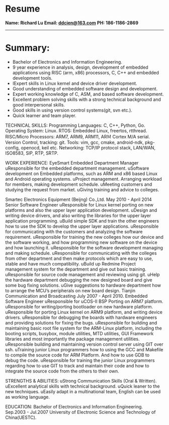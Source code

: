 # Resume

**Name:  Richard Lu**
**Email: ddcien@163.com**
**PH:    186-1186-2869**

***

# Summary:

* Bachelor of Electronics and Information Engineering.
* 9 year experience in analysis, design, development of embedded applications using RISC (arm, x86) processors, C, C++ and embedded development tools.
* lExpert skills in Linux kernel and device driver development.
* Good understanding of embedded software design and development.
* Expert working knowledge of C, ASM, and based software development.
* Excellent problem solving skills with a strong technical background and good interpersonal skills.
* Good skills in using version control systems(git, svn etc.).
* Quick learner and team player.
 
 
TECHNICAL SKILLS:
Programming Languages: C, C++, Python, Go.
Operating System: Linux.
RTOS: Embedded Linux, freertos, rtthread.
RISC/Micro Processors: ARM7, ARM9, ARM11, ARＭ Cortex M/A serial.
Version Control, tracking: git.
Tools: vim, gcc, cmake, android-ndk, pkg-config, openocd, keil etc.
Networking: TCP/IP protocol stack, LAN/WAN, ISO8583, SIP, RTP, SRTP.
 
WORK EXPERIENCE:
EyeSmart
Embedded Department Manager
uResponsible for the embedded department management.
uSoftware development on Embedded platforms, such as ARM and x86 based Linux and Android operating systems.
uProject management. Arranging workload for members, making development schedule.
uMeeting customers and studying the request from market.
uGiving training and advice to colleges.
 
Smartec Electronics Equipment (Beijng) Co.,Ltd. May 2010 - April 2014
Senior Software Engineer
uResponsible for Linux kernel porting on new platforms and also the upper layer application development.
uDesign and writing device drivers, and also writing the libraries for the upper layer application programming.
uBuild simple SDK and train the other engineers how to use the SDK to develop the upper layer applications.
uResponsible for communicating with the customers and analyzing the software requirement.
uResponsible for training the new colleges how our device and the software working, and how programming new software on the device and how launching it.
uResponsible for the software development managing and making schedule.
uResponsible for communicating with the colleges from other department and then make protocols which are easy to use, stable and have much compatibility.
uBuild up Redmine Project management system for the department and give out basic training.
uResponsible for source code management and reviewing using git.
uHelp the hardware department debugging the new designed board and give some bug fixing solutions.
uGive suggestions to hardware department how to arrange the MCU’s peripherals on new board design.
Tianjin Communication and Broadcasting July 2007 - April 2010.
Embedded Software Engineer
uResponsible for uCOS-II BSP Porting on ARM7 platform.
uResponsible for writing/porting bootloader on new hardware platform.
uResponsible for porting Linux kernel on ARM9 platform, and writing device drivers.
uResponsible for debugging the boards with hardware engineers and providing solutions for fixing the bugs.
uResponsible for building and maintaining basic root file system for the ARM-Linux platform, including the booting scripts, busybox, module utilities, MTD utilities, GUI Framework libraries and most importantly the package management utilities.
uResponsible building and maintaining version control server using GIT over ssh.
uTraining junior Linux programmers how to using the GCC and Makefile to compile the source code for ARM Platform. And how to use GDB to debug the code.
uResponsible for training the junior Linux programmers regarding how to use GIT to track and maintain their code and how to integrate the source code from the others to their own.
 
STRENGTHS & ABILITIES:
uStrong Communication Skills (Oral & Written).
uExcellent analytical skills with technical background.
uQuick leaner to the new techniques.
uEasily adapt in a multinational team, English can be used as working language.
 
 
EDUCATION:
Bachelor of Electronics and Information Engineering.  Sep.2003 - Jul.2007
University of Electronic Science and Technology of China(UESTC).
